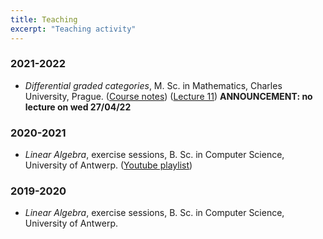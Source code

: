 ```yaml
---
title: Teaching
excerpt: "Teaching activity"
---
```


### 2021-2022

- *Differential graded categories*, M. Sc. in Mathematics, Charles University, Prague. ([Course notes](https://fgenovese1987.github.io/documents/notes/dg_course.pdf)) ([Lecture 11](https://www.youtube.com/watch?v=UN0qxFa67W0)) **ANNOUNCEMENT: no lecture on wed 27/04/22**

### 2020-2021

- *Linear Algebra*, exercise sessions, B. Sc. in Computer Science, University of Antwerp. ([Youtube playlist](https://www.youtube.com/playlist?list=PL2A-ORhYpumzEIooXGzr6wAFdhoddemK4))

### 2019-2020

- *Linear Algebra*, exercise sessions, B. Sc. in Computer Science, University of Antwerp.


